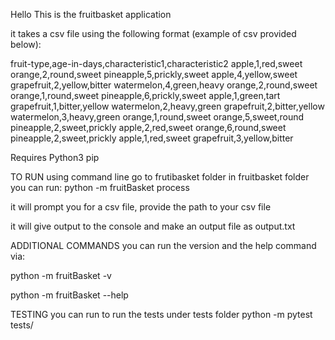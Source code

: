Hello This is the fruitbasket application

it takes a csv file using the following format (example of csv provided below):

fruit-type,age-in-days,characteristic1,characteristic2
apple,1,red,sweet
orange,2,round,sweet
pineapple,5,prickly,sweet
apple,4,yellow,sweet
grapefruit,2,yellow,bitter
watermelon,4,green,heavy
orange,2,round,sweet
orange,1,round,sweet
pineapple,6,prickly,sweet
apple,1,green,tart
grapefruit,1,bitter,yellow
watermelon,2,heavy,green
grapefruit,2,bitter,yellow
watermelon,3,heavy,green
orange,1,round,sweet
orange,5,sweet,round
pineapple,2,sweet,prickly
apple,2,red,sweet
orange,6,round,sweet
pineapple,2,sweet,prickly
apple,1,red,sweet
grapefruit,3,yellow,bitter


Requires 
Python3
pip


TO RUN
using command line go to frutibasket folder
in fruitbasket folder you can run:
python -m fruitBasket process

it will prompt you for a csv file, provide the path to your csv file

it will give output to the console and make an output file as output.txt




ADDITIONAL COMMANDS
you can run the version and the help command via:

python -m fruitBasket -v

python -m fruitBasket --help

TESTING
you can run to run the tests under tests folder
python -m pytest tests/

